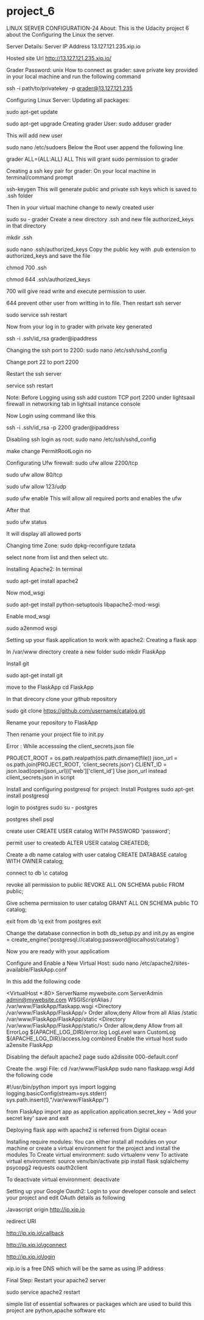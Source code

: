 # project_6
LINUX SERVER CONFIGURATION-24 About: This is the Udacity project 6 about the Configuring the Linux the server.

Server Details: Server IP Address 13.127.121.235.xip.io

Hosted site Url http://13.127.121.235.xip.io/

Grader Password: unix How to connect as grader: save private key provided in your local machine and run the following command

ssh -i path/to/privatekey -p grader@13.127.121.235

Configuring Linux Server: Updating all packages:

sudo apt-get update

sudo apt-get upgrade Creating grader User: sudo adduser grader

This will add new user

sudo nano /etc/sudoers Below the Root user append the following line

grader ALL=(ALL:ALL) ALL This will grant sudo permission to grader

Creating a ssh key pair for grader: On your local machine in terminal/command prompt

ssh-keygen This will generate public and private ssh keys which is saved to .ssh folder

Then in your virtual machine change to newly created user

sudo su - grader Create a new directory .ssh and new file authorized_keys in that directory

mkdir .ssh

sudo nano .ssh/authorized_keys Copy the public key with .pub extension to authorized_keys and save the file

chmod 700 .ssh

chmod 644 .ssh/authorized_keys

700 will give read write and execute permission to user.

644 prevent other user from writting in to file. Then restart ssh server

sudo service ssh restart

Now from your log in to grader with private key generated

ssh -i .ssh/id_rsa grader@ipaddress

Changing the ssh port to 2200: sudo nano /etc/ssh/sshd_config

Change port 22 to port 2200

Restart the ssh server

service ssh restart

Note: Before Logging using ssh add custom TCP port 2200 under lightsaail firewall in networking tab in lightsail instance console

Now Login using command like this

ssh -i .ssh/id_rsa -p 2200 grader@ipaddress

Disabling ssh login as root: sudo nano /etc/ssh/sshd_config

make change PermitRootLogin no

Configurating Ufw firewall: sudo ufw allow 2200/tcp

sudo ufw allow 80/tcp

sudo ufw allow 123/udp

sudo ufw enable This will allow all required ports and enables the ufw

After that

sudo ufw status

It will display all allowed ports

Changing time Zone: sudo dpkg-reconfigure tzdata

select none from list and then select utc.

Installing Apache2: In terminal

sudo apt-get install apache2

Now mod_wsgi

sudo apt-get install python-setuptools libapache2-mod-wsgi

Enable mod_wsgi

sudo a2enmod wsgi

Setting up your flask application to work with apache2: Creating a flask app

In /var/www directory create a new folder sudo mkdir FlaskApp

Install git

sudo apt-get install git

move to the FlaskApp cd FlaskApp

In that direcory clone your github repository

sudo git clone https://github.com/username/catalog.git

Rename your repository to FlaskApp

Then rename your project file to init.py

Error : While accesssing the client_secrets.json file

PROJECT_ROOT = os.path.realpath(os.path.dirname(file)) json_url = os.path.join(PROJECT_ROOT, 'client_secrets.json') CLIENT_ID = json.load(open(json_url))['web']['client_id'] Use json_url instead client_secrets.json in script

Install and configuring postgresql for project: Install Postgres sudo apt-get install postgresql

login to postgres sudo su - postgres

postgres shell psql

create user CREATE USER catalog WITH PASSWORD 'password';

permit user to createdb ALTER USER catalog CREATEDB;

Create a db name catalog with user catalog CREATE DATABASE catalog WITH OWNER catalog;

connect to db \c catalog

revoke all permission to public REVOKE ALL ON SCHEMA public FROM public;

Give schema permission to user catalog GRANT ALL ON SCHEMA public TO catalog;

exit from db \q exit from postgres exit

Change the database connection in both db_setup.py and init.py as engine = create_engine('postgresql://catalog:password@localhost/catalog')

Now you are ready with your applicatiom

Configure and Enable a New Virtual Host: sudo nano /etc/apache2/sites-available/FlaskApp.conf

In this add the following code

<VirtualHost *:80> ServerName mywebsite.com ServerAdmin admin@mywebsite.com WSGIScriptAlias / /var/www/FlaskApp/flaskapp.wsgi <Directory /var/www/FlaskApp/FlaskApp/> Order allow,deny Allow from all Alias /static /var/www/FlaskApp/FlaskApp/static <Directory /var/www/FlaskApp/FlaskApp/static/> Order allow,deny Allow from all ErrorLog ${APACHE_LOG_DIR}/error.log LogLevel warn CustomLog ${APACHE_LOG_DIR}/access.log combined Enable the virtual host sudo a2ensite FlaskApp

Disabling the default apache2 page sudo a2dissite 000-default.conf

Create the .wsgi File: cd /var/www/FlaskApp sudo nano flaskapp.wsgi Add the following code

#!/usr/bin/python import sys import logging logging.basicConfig(stream=sys.stderr) sys.path.insert(0,"/var/www/FlaskApp/")

from FlaskApp import app as application application.secret_key = 'Add your secret key' save and exit

Deploying flask app with apache2 is referred from Digital ocean

Installing require modules: You can either install all modules on your machine or create a virtual environment for the project and install the modules To Create virtual environment: sudo virtualenv venv To activate virtual environment: source venv/bin/activate pip install flask sqlalchemy psycopg2 requests oauth2client

To deactivate virtual environment: deactivate

Setting up your Google Oauth2: Login to your developer console and select your project and edit OAuth details as following

Javascript origin http://ip.xip.io

redirect URI

http://ip.xip.io\callback

http://ip.xip.io\gconnect

http://ip.xip.io\login

xip.io is a free DNS which will be the same as using IP address

Final Step: Restart your apache2 server

sudo service apache2 restart

simple list of essential softwares or packages which are used to build this project are python,apache software etc

